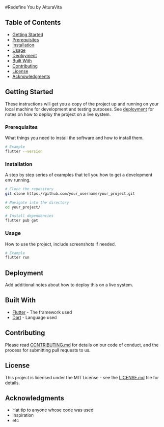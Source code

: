 #Redefine You
by AlturaVita

## Table of Contents

- [Getting Started](#getting-started)
- [Prerequisites](#prerequisites)
- [Installation](#installation)
- [Usage](#usage)
- [Deployment](#deployment)
- [Built With](#built-with)
- [Contributing](#contributing)
- [License](#license)
- [Acknowledgments](#acknowledgments)

## Getting Started

These instructions will get you a copy of the project up and running on your local machine for development and testing purposes. See [deployment](#deployment) for notes on how to deploy the project on a live system.

### Prerequisites

What things you need to install the software and how to install them.

```sh
# Example
flutter --version
```

### Installation

A step by step series of examples that tell you how to get a development env running.

```sh
# Clone the repository
git clone https://github.com/your_username/your_project.git

# Navigate into the directory
cd your_project/

# Install dependencies
flutter pub get
```

### Usage

How to use the project, include screenshots if needed.

```sh
# Example
flutter run
```

## Deployment

Add additional notes about how to deploy this on a live system.

## Built With

- [Flutter](https://flutter.dev/) - The framework used
- [Dart](https://dart.dev/) - Language used

## Contributing

Please read [CONTRIBUTING.md](CONTRIBUTING.md) for details on our code of conduct, and the process for submitting pull requests to us.

## License

This project is licensed under the MIT License - see the [LICENSE.md](LICENSE.md) file for details.

## Acknowledgments

- Hat tip to anyone whose code was used
- Inspiration
- etc